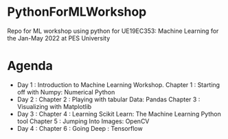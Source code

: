# PythonForMLWorkshop
Repo for ML workshop using python for UE19EC353: Machine Learning for the Jan-May 2022 at PES University

# Agenda 
- Day 1 : 
Introduction to Machine Learning Workshop. 
 Chapter 1 : Starting off with Numpy: Numerical Python
- Day 2 : 
Chapter 2 : Playing with tabular Data: Pandas
Chapter 3 : Visualizing with Matplotlib
- Day 3 : 
Chapter 4 : Learning Scikit Learn: The Machine Learning Python tool
Chapter 5 : Jumping Into Images: OpenCV
- Day 4 :
Chapter 6 : Going Deep : Tensorflow

